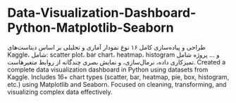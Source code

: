 # Data-Visualization-Dashboard-Python-Matplotlib-Seaborn
طراحی و پیاده‌سازی کامل ۱۶ نوع نمودار آماری و تحلیلی بر اساس دیتاست‌های Kaggle، شامل: scatter plot، bar chart، heatmap، histogram و ... پروژه شامل تمیزکاری داده، نرمال‌سازی، و نمایش بصری چندگانه از روابط متغیرهاست.
Created a complete data visualization dashboard in Python using datasets from Kaggle.
Includes 16+ chart types (scatter, bar, heatmap, pie, box, histogram, etc.) using Matplotlib and Seaborn.
Focused on cleaning, transforming, and visualizing complex data effectively.
